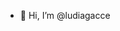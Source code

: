 - 👋 Hi, I’m @ludiagacce
<!---
ludiagacce/ludiagacce is a ✨ special ✨ repository because its `README.md` (this file) appears on your GitHub profile.
You can click the Preview link to take a look at your changes.
--->
